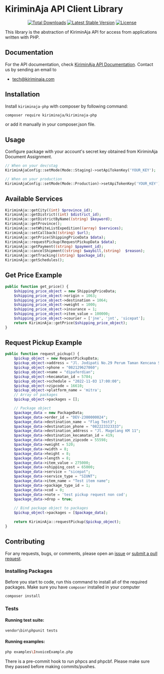 # KiriminAja API Client Library

<p align="center">
<a href="https://packagist.org/packages/kiriminaja/kiriminaja-php"><img src="https://img.shields.io/packagist/dt/kiriminaja/kiriminaja-php" alt="Total Downloads"></a>
<a href="https://packagist.org/packages/kiriminaja/kiriminaja-php"><img src="https://img.shields.io/packagist/v/kiriminaja/kiriminaja-php" alt="Latest Stable Version"></a>
<a href="https://packagist.org/packages/kiriminaja/kiriminaja-php"><img src="https://img.shields.io/packagist/l/kiriminaja/kiriminaja-php" alt="License"></a>
</p>

This library is the abstraction of KiriminAja API for access from applications written with PHP.

## Documentation

For the API documentation, check [KiriminAja API Documentation](https://developer.kiriminaja.com). Contact us by sending an email to
- [tech@kiriminaja.com](mailto:tech@kiriminaja.com)

## Installation

Install `kiriminaja-php` with composer by following command:

```bash
composer require kiriminaja/kiriminaja-php
```
or add it manually in your composer.json file.

## Usage
Configure package with your account's secret key obtained from KiriminAja Document Assignment.
```php
// When on your dev/stag 
KiriminAjaConfig::setMode(Mode::Staging)->setApiTokenKey('YOUR_KEY');

// When on your production
KiriminAjaConfig::setMode(Mode::Production)->setApiTokenKey('YOUR_KEY');
```

## Available Services
```php
KiriminAja::getCity((int) $province_id);
KiriminAja::getDistrict((int) $district_id);
KiriminAja::getDistrictByName((string) $keyword);
KiriminAja::getProvince();
KiriminAja::setWhiteListExpedition((array) $services);
KiriminAja::setCallback((string) $url);
KiriminAja::getPrice(ShippingPriceData $data);
KiriminAja::requestPickup(RequestPickupData $data);
KiriminAja::getPayment((string) $payment_id);
KiriminAja::cancelShipment((string) $waybill,(string)  $reason);
KiriminAja::getTracking((string) $package_id);
KiriminAja::getSchedules();
```

## Get Price Example
```php
public function get_price() {
    $shipping_price_object = new ShippingPriceData;
    $shipping_price_object->origin = 1063;
    $shipping_price_object->destination = 1064;
    $shipping_price_object->weight = 1000;
    $shipping_price_object->insurance = 1;
    $shipping_price_object->item_value = 100000;
    $shipping_price_object->courier = ['jne', 'jnt', 'sicepat'];
    return KiriminAja::getPrice($shipping_price_object);
}
```

## Request Pickup Example
```php
public function request_pickup() {
    $pickup_object = new RequestPickupData;
    $pickup_object->address = "Jl. Jodipati No.29 Perum Taman Kencana Sejahtera";
    $pickup_object->phone = "082129627860";
    $pickup_object->name = "dipaferdian";
    $pickup_object->kecamatan_id = 5784;
    $pickup_object->schedule = "2022-11-03 17:00:00";
    $pickup_object->zipcode = 16610;
    $pickup_object->platform_name = 'mitra';
    // Array of packages
    $pickup_object->packages = [];

    // Package object
    $package_data = new PackageData;
    $package_data->order_id = "DEV-2300000024";
    $package_data->destination_name = "Flag Test3";
    $package_data->destination_phone = "082223323333";
    $package_data->destination_address = "Jl. Magelang KM 11";
    $package_data->destination_kecamatan_id = 419;
    $package_data->destination_zipcode = 55598;
    $package_data->weight = 520;
    $package_data->width = 8;
    $package_data->height = 8;
    $package_data->length = 8;
    $package_data->item_value = 275000;
    $package_data->shipping_cost = 65000;
    $package_data->service = "sicepat";
    $package_data->service_type = "SIUNT";
    $package_data->item_name = "Test item name";
    $package_data->package_type_id = 1;
    $package_data->cod = 0;
    $package_data->note = 'test pickup request non cod';
    $package_data->drop = true;
    
    // Bind package object to packages
    $pickup_object->packages = [$package_data];
    
    return KiriminAja::requestPickup($pickup_object);
}
```

## Contributing

For any requests, bugs, or comments, please open an [issue](https://github.com/kiriminaja/kiriminaja-php/issues) or [submit a pull request](https://github.com/kiriminaja/kiriminaja-php/pulls).

### Installing Packages

Before you start to code, run this command to install all of the required packages. Make sure you have `composer` installed in your computer

```bash
composer install
```

### Tests

#### Running test suite:

```bash
vendor\bin\phpunit tests
```

#### Running examples:

```bash
php examples\InvoiceExample.php
```

There is a pre-commit hook to run phpcs and phpcbf. Please make sure they passed before making commits/pushes.
